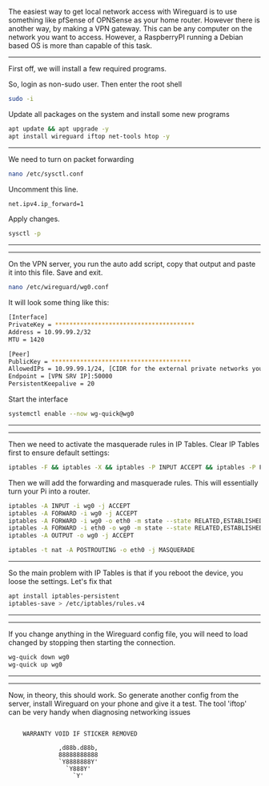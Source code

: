 The easiest way to get local network access with Wireguard is to use something like pfSense of OPNSense as your home router. However there is another way, by making a VPN gateway. 
This can be any computer on the network you want to access. However, a RaspberryPI running a Debian based OS is more than capable of this task.
***
First off, we will install a few required programs.

So, login as non-sudo user. Then enter the root shell
```bash
sudo -i
```

Update all packages on the system and install some new programs
```bash
apt update && apt upgrade -y
apt install wireguard iftop net-tools htop -y
```


***
We need to turn on packet forwarding

```bash
nano /etc/sysctl.conf
```

Uncomment this line.
```bash
net.ipv4.ip_forward=1
```

Apply changes.
```bash
sysctl -p
```

***
***
On the VPN server, you run the auto add script, copy that output and paste it into this file. Save and exit.
```bash
nano /etc/wireguard/wg0.conf
```
It will look some thing like this:
```bash
[Interface]
PrivateKey = ***************************************
Address = 10.99.99.2/32
MTU = 1420

[Peer]
PublicKey = ***************************************
AllowedIPs = 10.99.99.1/24, [CIDR for the external private networks you want to reach]
Endpoint = [VPN SRV IP]:50000
PersistentKeepalive = 20
```
Start the interface
```bash
systemctl enable --now wg-quick@wg0
```
***
***
Then we need to activate the masquerade rules in IP Tables.
Clear IP Tables first to ensure default settings:
```bash
iptables -F && iptables -X && iptables -P INPUT ACCEPT && iptables -P FORWARD ACCEPT && iptables -P OUTPUT ACCEPT
```
Then we will add the forwarding and masquerade rules. This will essentially turn your Pi into a router.
```bash
iptables -A INPUT -i wg0 -j ACCEPT
iptables -A FORWARD -i wg0 -j ACCEPT
iptables -A FORWARD -i wg0 -o eth0 -m state --state RELATED,ESTABLISHED -j ACCEPT
iptables -A FORWARD -i eth0 -o wg0 -m state --state RELATED,ESTABLISHED -j ACCEPT
iptables -A OUTPUT -o wg0 -j ACCEPT

iptables -t nat -A POSTROUTING -o eth0 -j MASQUERADE

```
***
So the main problem with IP Tables is that if you reboot the device, you loose the settings. Let's fix that
```bash
apt install iptables-persistent
iptables-save > /etc/iptables/rules.v4
```
***
***
If you change anything in the Wireguard config file, you will need to load changed by stopping then starting the connection.
```bash
wg-quick down wg0
wg-quick up wg0
```
***
***
Now, in theory, this should work. So generate another config from the server, install Wireguard on your phone and give it a test. The tool 'iftop' can be very handy when diagnosing networking issues
```

    WARRANTY VOID IF STICKER REMOVED

              ,d88b.d88b,
              88888888888
              `Y8888888Y'
                `Y888Y'
                  `Y'

```
